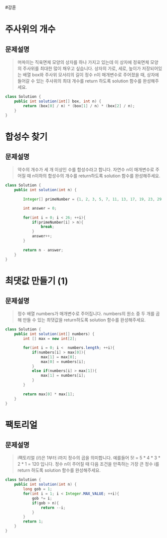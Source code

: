 #강훈

# 주사위의 개수

## 문제설명
> 머쓱이는 직육면체 모양의 상자를 하나 가지고 있는데 이 상자에 정육면체 모양의 주사위를 최대한 많이 채우고 싶습니다. 상자의 가로, 세로, 높이가 저장되어있는 배열 box와 주사위 모서리의 길이 정수 n이 매개변수로 주어졌을 때, 상자에 들어갈 수 있는 주사위의 최대 개수를 return 하도록 solution 함수를 완성해주세요.

```java
class Solution {
    public int solution(int[] box, int n) {
        return (box[0] / n) * (box[1] / n) * (box[2] / n);
    }
}
```

# 합성수 찾기

## 문제설명
> 약수의 개수가 세 개 이상인 수를 합성수라고 합니다. 자연수 n이 매개변수로 주어질 때 n이하의 합성수의 개수를 return하도록 solution 함수를 완성해주세요.

```java
class Solution {
    public int solution(int n) {
    
        Integer[] primeNumber = {1, 2, 3, 5, 7, 11, 13, 17, 19, 23, 29, 31, 37, 41, 43, 47, 53, 59, 61, 67, 71, 73, 79, 83, 89, 97};

        int answer = 0;
        
        for(int i = 0; i < 26; ++i){
            if(primeNumber[i] > n){
                break;
            }
            answer++;
        }
        
        return n - answer;
    }
}
```

# 최댓값 만들기 (1)

## 문제설명
> 정수 배열 numbers가 매개변수로 주어집니다. numbers의 원소 중 두 개를 곱해 만들 수 있는 최댓값을 return하도록 solution 함수를 완성해주세요.

```java
class Solution {
    public int solution(int[] numbers) {
        int [] max = new int[2];

        for(int i = 0; i <  numbers.length; ++i){
            if(numbers[i] > max[0]){
                max[1] = max[0];
                max[0] = numbers[i];
            }
            else if(numbers[i] > max[1]){
                max[1] = numbers[i];
            }
        }
        
        return max[0] * max[1];
    }
}
```

# 팩토리얼

## 문제설명
> i팩토리얼 (i!)은 1부터 i까지 정수의 곱을 의미합니다. 예를들어 5! = 5 * 4 * 3 * 2 * 1 = 120 입니다. 정수 n이 주어질 때 다음 조건을 만족하는 가장 큰 정수 i를 return 하도록 solution 함수를 완성해주세요.

```java
class Solution {
    public int solution(int n) {
        long gob = 1;
        for(int i = 1; i < Integer.MAX_VALUE; ++i){
            gob *= i;
            if(gob > n){
                return --i;
            }
        }
        return 1;
    }
}
```